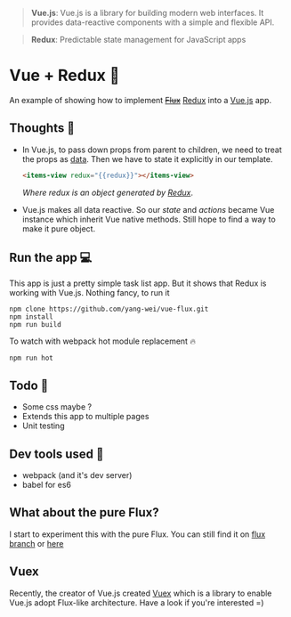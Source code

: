 > __Vue.js__: Vue.js is a library for building modern web interfaces. 
It provides data-reactive components with a simple and flexible API.

> __Redux__: Predictable state management for JavaScript apps

# Vue + Redux :couple:
An example of showing how to implement [~~Flux~~](http://facebook.github.io/flux/) [Redux](https://github.com/gaearon/redux) into a [Vue.js](http://vuejs.org/) app.

## Thoughts :thought_balloon:
 + In Vue.js, to pass down props from parent to children, we need to treat the props as [data](http://vuejs.org/api/options.html#data). Then we have to state it explicitly in our template.
 
    ```html
    <items-view redux="{{redux}}"></items-view>
    ```
     *Where redux is an object generated by [Redux](https://github.com/gaearon/redux#initializing-redux)*.
 + Vue.js makes all data reactive. So our *state* and *actions* became Vue instance which inherit Vue native methods. Still hope to find a way to make it pure object.

## Run the app :computer:
This app is just a pretty simple task list app. But it shows that Redux is working with Vue.js. Nothing fancy, to run it
```
npm clone https://github.com/yang-wei/vue-flux.git 
npm install
npm run build
```
To watch with webpack hot module replacement :fire:
```
npm run hot
```

## Todo :memo:
 + Some css maybe ?
 + Extends this app to multiple pages
 + Unit testing

## Dev tools used :gun:
 + webpack (and it's dev server)
 + babel for es6 

## What about the pure Flux?
I start to experiment this with the pure Flux. You can still find it on [flux branch](https://github.com/yang-wei/vue-flux/tree/flux) or [here](https://github.com/yang-wei/vue-flux/releases/tag/v0.0.1)

## Vuex
Recently, the creator of Vue.js created [Vuex](https://github.com/vuejs/vuex) which is a library to enable Vue.js adopt Flux-like architecture. 
Have a look if you're interested =)
